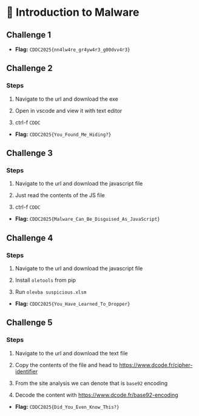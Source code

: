 # 👾 Introduction to Malware

## Challenge 1

* **Flag:** `CDDC2025{nn4lw4re_gr4yw4r3_g00dvv4r3}`

## Challenge 2

### Steps

1. Navigate to the url and download the exe

2. Open in vscode and view it with text editor

3. ctrl-f `CDDC`

* **Flag:** `CDDC2025{You_Found_Me_Hiding?}`

## Challenge 3

### Steps

1. Navigate to the url and download the javascript file

2. Just read the contents of the JS file 

3. ctrl-f `CDDC`

* **Flag:** `CDDC2025{Malware_Can_Be_Disguised_As_JavaScript}`

## Challenge 4

### Steps

1. Navigate to the url and download the javascript file

2. Install `oletools` from pip 

3. Run `olevba suspicious.xlsm`

* **Flag:** `CDDC2025{You_Have_Learned_To_Dropper}`

## Challenge 5

### Steps

1. Navigate to the url and download the text file 

2. Copy the contents of the file and head to https://www.dcode.fr/cipher-identifier 

3. From the site analysis we can denote that is `base92` encoding 

4. Decode the content with https://www.dcode.fr/base92-encoding

* **Flag:** `CDDC2025{Did_You_Even_Know_This?}`